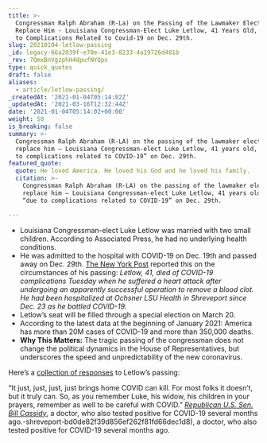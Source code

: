 ```yaml
---
title: >-
  Congressman Ralph Abraham (R-La) on the Passing of the Lawmaker Elected to
  Replace Him - Louisiana Congressman-Elect Luke Letlow, 41 Years Old, Died Due
  to Complications Related to Covid-19 on Dec. 29th.
slug: 20210104-letlow-passing
_id: legacy-66a2039f-e70e-41e3-8233-4a19726d481b
_rev: 7QmxBnVgzphH4dpufNYQpx
type: quick_quotes
draft: false
aliases:
  - article/letlow-passing/
_createdAt: '2021-01-04T05:14:02Z'
_updatedAt: '2021-03-16T12:32:44Z'
date: '2021-01-04T05:14:02+00:00'
weight: 50
is_breaking: false
summary: >-
  Congressman Ralph Abraham (R-LA) on the passing of the lawmaker elected to
  replace him – Louisiana Congressman-elect Luke Letlow, 41 years old, died “due
  to complications related to COVID-19” on Dec. 29th.
featured_quote:
  quote: He loved America. He loved his God and he loved his family.
  citation: >-
    Congressman Ralph Abraham (R-LA) on the passing of the lawmaker elected to
    replace him – Louisiana Congressman-elect Luke Letlow, 41 years old, died
    “due to complications related to COVID-19” on Dec. 29th.

---
```

* Louisiana Congressman-elect Luke Letlow was married with two small children. According to Associated Press, he had no underlying health conditions.
* He was admitted to the hospital with COVID-19 on Dec. 19th and passed away on Dec. 29th. [The New York Post](https://nypost.com/2021/01/02/congressman-elect-luke-letlow-41-mourned-after-covid-19-death/) reported this on the circumstances of his passing: _Letlow, 41, died of COVID-19 complications Tuesday when he suffered a heart attack after undergoing an apparently successful operation to remove a blood clot. He had been hospitalized at Ochsner LSU Health in Shreveport since Dec. 23 as he battled COVID-19._
* Letlow’s seat will be filled through a special election on March 20.
* According to the latest data at the beginning of January 2021: America has more than 20M cases of COVID-19 and more than 350,000 deaths.
* **Why This Matters:** The tragic passing of the congressman does not change the political dynamics in the House of Representatives, but underscores the speed and unpredictability of the new coronavirus.

Here’s a [collection of responses](https://www.wtvy.com/2021/01/02/louisiana-congressman-elect-luke-letlow-dies-after-being-hospitalized-with-coronavirus/) to Letlow’s passing:

“It just, just, just, just brings home COVID can kill. For most folks it doesn’t, but it truly can. So, as you remember Luke, his widow, his children in your prayers, remember as well to be careful with COVID.” [_Republican U.S. Sen. Bill Cassidy_](https://apnews.com/article/louisiana-coronavirus-pandemic-shreveport-bd0de82f39d856ef262f81fd66dec1d8), a doctor, who also tested positive for COVID-19 several months ago.-shreveport-bd0de82f39d856ef262f81fd66dec1d8), a doctor, who also tested positive for COVID-19 several months ago.